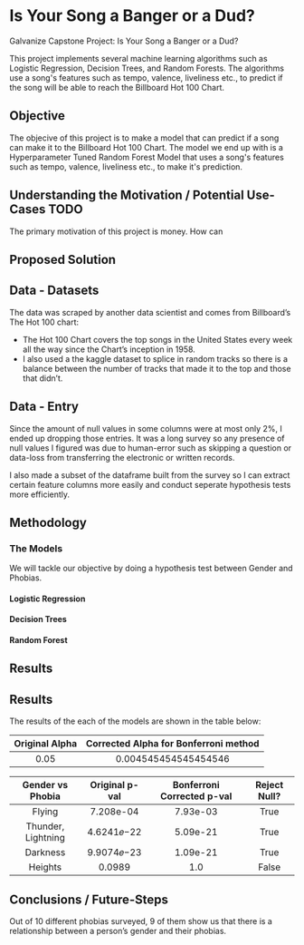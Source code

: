 # Is Your Song a Banger or a Dud?
Galvanize Capstone Project: Is Your Song a Banger or a Dud?

This project implements several machine learning algorithms such as Logistic Regression, Decision Trees, and Random Forests. The algorithms use a song's features such as tempo, valence, liveliness etc., to predict if the song will be able to reach the Billboard Hot 100 Chart. 

## Objective
The objecive of this project is to make a model that can predict if a song can make it to the Billboard Hot 100 Chart. The model we end up with is a Hyperparameter Tuned Random Forest Model that uses a song's features such as tempo, valence, liveliness etc., to make it's prediction. 

## Understanding the Motivation / Potential Use-Cases TODO
The primary motivation of this project is money. How can 

## Proposed Solution 


## Data - Datasets
The data was scraped by another data scientist and comes from Billboard’s The Hot 100 chart:  
* The Hot 100 Chart covers the top songs in the United States every week all the way since the Chart’s inception in 1958.
* I also used a the kaggle dataset []() to splice in random tracks so there is a balance between the number of tracks that made it to the top and those that didn’t.


## Data - Entry
Since the amount of null values in some columns were at most only 2%, I ended up dropping those entries. It was a long survey so any presence of null values I figured was due to human-error such as skipping a question or data-loss from transferring the electronic or written records.

I also made a subset of the dataframe built from the survey so I can extract certain feature columns more easily and conduct seperate hypothesis tests more efficiently. 

## Methodology
### The Models
We will tackle our objective by doing a hypothesis test between Gender and Phobias.

#### Logistic Regression

#### Decision Trees

#### Random Forest

## Results

## Results
The results of the each of the models are shown in the table below:


|  Original Alpha | Corrected Alpha for Bonferroni method | 
| :---: | :---: |
| 0.05 | 0.004545454545454546 |

| Gender vs Phobia | Original p-val | Bonferroni Corrected p-val| Reject Null? |
| :---: | :---: | :---: | :---: |
| Flying             | 7.208e-04  | 7.93e-03 | True |
| Thunder, Lightning | 4.6241𝑒−22 | 5.09e-21 | True |
| Darkness           | 9.9074𝑒−23 | 1.09e-21 | True |
| Heights            | 0.0989     | 1.0      | False|


## Conclusions / Future-Steps
Out of 10 different phobias surveyed, 9 of them show us that there is a relationship between a person’s gender and their phobias. 
<!-- 
Future Steps - Would be to go back to the beginning and impute those 2% of missing values I dropped and see if there is a significant difference. 

Post-Hoc Testing- Pair-wise comparisons. 
To see which gender is more afraid of those phobias and where the relationship is between the levels of the variables. -->
